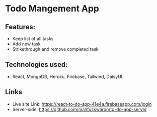 # Todo Mangement App

## Features:
* Keep list of all tasks
* Add new task
* Strikethrough and remove completed task

## Technologies used: 
* React, MongoDB, Heroku, Firebase, Tailwind, DaisyUI.

## Links
* Live site Link: https://react-to-do-app-41e4a.firebaseapp.com/login
* Server-side: https://github.com/mahfuzswaron/to-do-app-server

